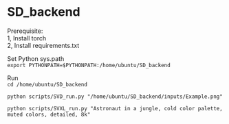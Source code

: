# SD_backend

Prerequisite:<br>
1, Install torch<br>
2, Install requirements.txt

Set Python sys.path<br>
`export PYTHONPATH=$PYTHONPATH:/home/ubuntu/SD_backend`

Run<br>
`cd /home/ubuntu/SD_backend`

`python scripts/SVD_run.py "/home/ubuntu/SD_backend/inputs/Example.png"`

`python scripts/SVXL_run.py "Astronaut in a jungle, cold color palette, muted colors, detailed, 8k"`

